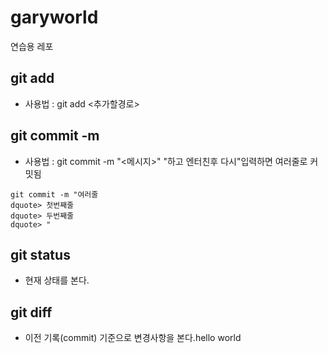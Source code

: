 # garyworld
연습용 레포

## git add
- 사용법 : git add <추가할경로>

## git commit -m 
- 사용법 : git commit -m "<메시지>"
"하고 엔터친후 다시"입력하면 여러줄로 커밋됨
```
git commit -m "여러줄
dquote> 첫번째줄
dquote> 두번째줄
dquote> "
```
## git status
- 현재 상태를 본다.

## git diff
- 이전 기록(commit) 기준으로 변경사항을 본다.hello world
